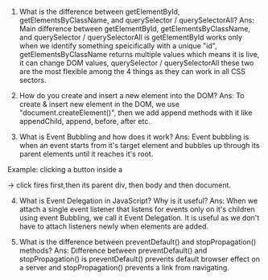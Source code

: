 1. What is the difference between getElementById, getElementsByClassName, and querySelector / querySelectorAll?
Ans:    Main difference between getElementById, getElementsByClassName, and querySelector / querySelectorAll is getElementById works only when we identify something speicifically with a unique "id", getElementsByClassName returns multiple values which means it is live, it can change DOM values, querySelector / querySelectorAll these two are the most flexible among the 4 things as they can work in all CSS sectors.


2. How do you create and insert a new element into the DOM?
Ans:    To create & insert new element in the DOM, we use "document.createElement()", then we add append methods with it like appendChild, append, before, after etc.


3. What is Event Bubbling and how does it work?
Ans:   Event bubbling is when an event starts from it's target element and bubbles up through its parent elements until it reaches it's root.

Example: clicking a button inside a <div> → click fires first,then its parent div, then body and then document.

4. What is Event Delegation in JavaScript? Why is it useful?
Ans:   When we attach a single event listener that listens for events only on it's children using event Bubbling, we call it Event Delegation. It is useful as we don't have to attach  listeners newly when elements are added. 

5. What is the difference between preventDefault() and stopPropagation() methods?
Ans:   Difference between preventDefault() and stopPropagation() is preventDefault() prevents default browser effect on a server and stopPropagation() prevents a link from navigating.